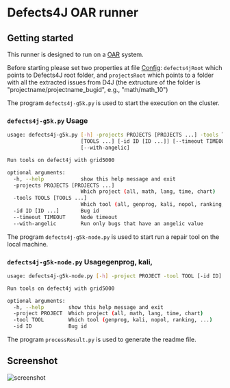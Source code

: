 # Defects4J OAR runner

## Getting started
This runner is designed to run on a [OAR](http://oar.imag.fr/dokuwiki/doku.php) system.

Before starting please set two properties at file [Config](core/Config.py):
`defects4jRoot` which points to Defects4J root folder,
and
`projectsRoot` which points to a folder with all the extracted issues from D4J (the extructure of the folder is "projectname/projectname_bugid", e.g., "math/math_10")

The program ```defects4j-g5k.py``` is used to start the execution on the cluster.
### ```defects4j-g5k.py``` Usage
```bash
usage: defects4j-g5k.py [-h] -projects PROJECTS [PROJECTS ...] -tools TOOLS
                        [TOOLS ...] [-id ID [ID ...]] [--timeout TIMEOUT]
                        [--with-angelic]

Run tools on defect4j with grid5000

optional arguments:
  -h, --help            show this help message and exit
  -projects PROJECTS [PROJECTS ...]
                        Which project (all, math, lang, time, chart)
  -tools TOOLS [TOOLS ...]
                        Which tool (all, genprog, kali, nopol, ranking, ...)
  -id ID [ID ...]       Bug id
  --timeout TIMEOUT     Node timeout
  --with-angelic        Run only bugs that have an angelic value
```
The program ```defects4j-g5k-node.py``` is used to start run a repair tool on the local machine.
### ```defects4j-g5k-node.py``` Usagegenprog, kali,
```bash
usage: defects4j-g5k-node.py [-h] -project PROJECT -tool TOOL [-id ID]

Run tools on defect4j with grid5000

optional arguments:
  -h, --help        show this help message and exit
  -project PROJECT  Which project (all, math, lang, time, chart)
  -tool TOOL        Which tool (genprog, kali, nopol, ranking, ...)
  -id ID            Bug id
```

The program ```processResult.py``` is used to generate the readme file.


## Screenshot
![screenshot](https://cloud.githubusercontent.com/assets/5577568/9560647/07b3b7ec-4e20-11e5-8734-cb56bffefdf9.png)
